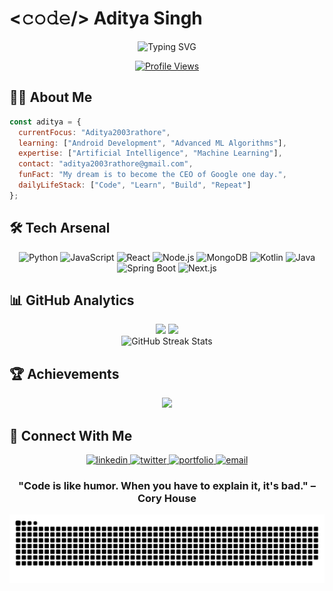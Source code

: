 # <𝚌𝚘𝚍𝚎/>  Aditya Singh

<div align="center">
  
  ![Typing SVG](https://readme-typing-svg.herokuapp.com?font=JetBrains+Mono&color=3A82F7&size=35&center=true&vCenter=true&width=500&lines=Full+Stack+Developer;AI+%26+ML+Enthusiast;Android+Developer;Future+Google+CEO)

  [![Profile Views](https://komarev.com/ghpvc/?username=Aditya2003rathore&color=3A82F7&style=flat-square&label=PROFILE+VIEWS)](https://github.com/Aditya2003rathore)
  
</div>

## 👨‍💻 About Me

```javascript
const aditya = {
  currentFocus: "Aditya2003rathore",
  learning: ["Android Development", "Advanced ML Algorithms"],
  expertise: ["Artificial Intelligence", "Machine Learning"],
  contact: "aditya2003rathore@gmail.com",
  funFact: "My dream is to become the CEO of Google one day.",
  dailyLifeStack: ["Code", "Learn", "Build", "Repeat"]
};
```

## 🛠️ Tech Arsenal

<div align="center">
  
  ![Python](https://img.shields.io/badge/Python-3776AB?style=for-the-badge&logo=python&logoColor=white)
  ![JavaScript](https://img.shields.io/badge/JavaScript-F7DF1E?style=for-the-badge&logo=javascript&logoColor=black)
  ![React](https://img.shields.io/badge/React-61DAFB?style=for-the-badge&logo=react&logoColor=black)
  ![Node.js](https://img.shields.io/badge/Node.js-339933?style=for-the-badge&logo=nodedotjs&logoColor=white)
  ![MongoDB](https://img.shields.io/badge/MongoDB-4EA94B?style=for-the-badge&logo=mongodb&logoColor=white)
  ![Kotlin](https://img.shields.io/badge/Kotlin-0095D5?style=for-the-badge&logo=kotlin&logoColor=white)
  ![Java](https://img.shields.io/badge/Java-007396?style=for-the-badge&logo=java&logoColor=white)
  ![Spring Boot](https://img.shields.io/badge/Spring_Boot-6DB33F?style=for-the-badge&logo=springboot&logoColor=white)
  ![Next.js](https://img.shields.io/badge/Next.js-000000?style=for-the-badge&logo=nextdotjs&logoColor=white)
  
</div>

## 📊 GitHub Analytics

<div align="center">
  <img height="180em" src="https://github-readme-stats.vercel.app/api?username=Aditya2003rathore&show_icons=true&theme=tokyonight&border_radius=15&hide_border=true&bg_color=0D1117" />
  <img height="180em" src="https://github-readme-stats.vercel.app/api/top-langs/?username=Aditya2003rathore&theme=tokyonight&layout=compact&border_radius=15&hide_border=true&bg_color=0D1117" />
</div>

<div align="center">
  <img src="https://github-readme-streak-stats.herokuapp.com/?user=Aditya2003rathore&theme=tokyonight&hide_border=true&background=0D1117" alt="GitHub Streak Stats" />
</div>

## 🏆 Achievements

<div align="center">
  <img src="https://github-profile-trophy.vercel.app/?username=Aditya2003rathore&theme=discord&no-frame=true&column=7&margin-w=15" />
</div>

## 🔗 Connect With Me

<div align="center">
  <a href="Your LinkedIn Link" target="_blank">
    <img src="https://img.shields.io/badge/LinkedIn-0077B5?style=for-the-badge&logo=linkedin&logoColor=white" alt="linkedin" />
  </a>
  <a href="Your Twitter Link" target="_blank">
    <img src="https://img.shields.io/badge/Twitter-1DA1F2?style=for-the-badge&logo=twitter&logoColor=white" alt="twitter" />
  </a>
  <a href="Your Portfolio Link" target="_blank">
    <img src="https://img.shields.io/badge/Portfolio-000000?style=for-the-badge&logo=vercel&logoColor=white" alt="portfolio" />
  </a>
  <a href="mailto:aditya2003rathore@gmail.com">
    <img src="https://img.shields.io/badge/Email-D14836?style=for-the-badge&logo=gmail&logoColor=white" alt="email" />
  </a>
</div>

<div align="center">
  
  ### "Code is like humor. When you have to explain it, it's bad." – Cory House

  <img src="https://raw.githubusercontent.com/Platane/snk/output/github-contribution-grid-snake.svg" alt="Snake animation" />
  
</div>

